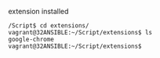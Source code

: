 extension installed
``` shell 
/Script$ cd extensions/
vagrant@32ANSIBLE:~/Script/extensions$ ls
google-chrome
vagrant@32ANSIBLE:~/Script/extensions$ 

```

